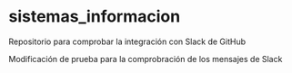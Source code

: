 # sistemas_informacion
Repositorio para comprobar la integración con Slack de GitHub

Modificación de prueba para la comprobración de los mensajes de Slack

